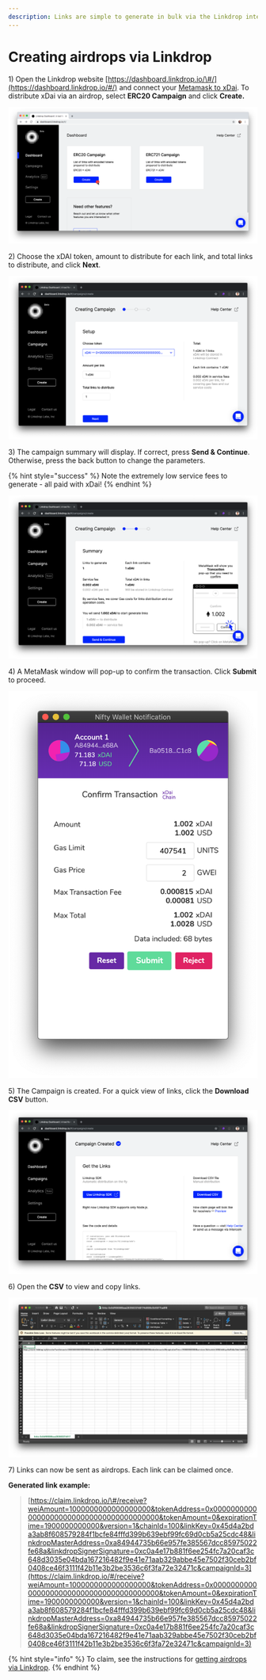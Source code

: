 ```yaml
---
description: Links are simple to generate in bulk via the Linkdrop interface
---
```


# Creating airdrops via Linkdrop

1\) Open the Linkdrop website  [https://dashboard.linkdrop.io/\#/](https://dashboard.linkdrop.io/#/) and connect your [Metamask to xDai](../../for-users/wallets-setup/metamask-setup.md).  To distribute xDai via an airdrop, select **ERC20 Campaign** and click **Create.**

![Select ERC20 Campaign to create an xDai airdrop](../../.gitbook/assets/erc-20.png)

2\) Choose the xDAI token, amount to distribute for each link, and total links to distribute, and click **Next**.

![Enter in distribution amounts. Total will display in right column.](../../.gitbook/assets/screen-shot-2019-10-15-at-12.04.00-am.png)

3\) The campaign summary will display. If correct, press **Send & Continue**. Otherwise, press the back button to change the parameters.

{% hint style="success" %}
Note the extremely low service fees to generate - all paid with xDai!
{% endhint %}

![Campaign summary](../../.gitbook/assets/screen-shot-2019-10-15-at-12.04.06-am.png)

4\) A MetaMask window will pop-up to confirm the transaction. Click **Submit** to proceed.

![MetaMask window to confirm the transaction](../../.gitbook/assets/screen-shot-2019-10-15-at-12.04.24-am.png)

5\) The Campaign is created. For a quick view of links, click the **Download CSV** button.

![Click Download CSV for a quick view. Linkdrop SDK provides more advanced functionality ](../../.gitbook/assets/screen-shot-2019-10-15-at-12.04.38-am.png)

6\) Open the **CSV** to view and copy links.

![CSV with 1 link populated per row](../../.gitbook/assets/screen-shot-2019-10-15-at-12.04.59-am.png)

7\) Links can now be sent as airdrops. Each link can be claimed once. 

**Generated link example:**

> [https://claim.linkdrop.io/\#/receive?weiAmount=1000000000000000000&tokenAddress=0x0000000000000000000000000000000000000000&tokenAmount=0&expirationTime=1900000000000&version=1&chainId=100&linkKey=0x45d4a2bda3ab8f608579284f1bcfe84fffd399b639ebf99fc69d0cb5a25cdc48&linkdropMasterAddress=0xa84944735b66e957fe385567dcc85975022fe68a&linkdropSignerSignature=0xc0a4e17b881f6ee254fc7a20caf3c648d3035e04bda167216482f9e41e71aab329abbe45e7502f30ceb2bf0408ce46f3111f42b11e3b2be3536c6f3fa72e32471c&campaignId=3](https://claim.linkdrop.io/#/receive?weiAmount=1000000000000000000&tokenAddress=0x0000000000000000000000000000000000000000&tokenAmount=0&expirationTime=1900000000000&version=1&chainId=100&linkKey=0x45d4a2bda3ab8f608579284f1bcfe84fffd399b639ebf99fc69d0cb5a25cdc48&linkdropMasterAddress=0xa84944735b66e957fe385567dcc85975022fe68a&linkdropSignerSignature=0xc0a4e17b881f6ee254fc7a20caf3c648d3035e04bda167216482f9e41e71aab329abbe45e7502f30ceb2bf0408ce46f3111f42b11e3b2be3536c6f3fa72e32471c&campaignId=3)

{% hint style="info" %}
To claim, see the instructions for [getting airdrops via Linkdrop](../../for-users/getting-airdrops/getting-airdrops-via-linkdrop.md).
{% endhint %}

